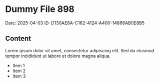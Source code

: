 # Dummy File 898

Date: 2025-04-03
ID: D130AE8A-C162-4124-A400-14866AB0E8B5

## Content

Lorem ipsum dolor sit amet, consectetur adipiscing elit.
Sed do eiusmod tempor incididunt ut labore et dolore magna aliqua.

* Item 1
* Item 2
* Item 3
